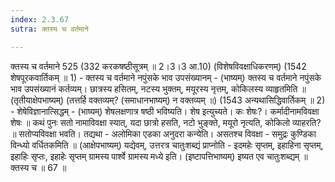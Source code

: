 ```yaml
---
index: 2.3.67
sutra: क्तस्य च वर्तमाने

---
```

 क्तस्य च वर्तमाने 525 (332 करकषष्ठीसूत्रम् ॥ 2।3।3 आ.10) (विशेषविवक्षाधिकरणम्) (1542 शेषपूरकवार्तिकम् ॥ 1) - क्तस्य च वर्तमाने नपुंसके भाव उपसंख्यानम् - (भाष्यम्) क्तस्य च वर्तमाने नपुंसके भाव उपसंख्यानं कर्तव्यम्। छात्रस्य हसितम्, नटस्य भुक्तम्, मयूरस्य नृत्तम्, कोकिलस्य व्याहृतमिति ॥ (तृतीयाक्षेपभाष्यम्) (तत्तर्हि वक्तव्यम्?      (समाधानभाष्यम्) न वक्तव्यम् ॥) (1543 अन्यथासिद्धिवार्तिकम् ॥ 2) - शेषेविज्ञानात्सिद्धम् - (भाष्यम्) शेषलक्षणात्र षष्ठी भविष्यति। शेष इत्युच्यते। कः शेषः?। कर्मादीनामविवक्षा शेषः ॥ कथं पुनः सतो नामाविवक्षा स्यात्, यदा छात्रो हसति, नटो भुङ्क्ते, मयूरो नृत्यति, कोकिलो व्याहरति? ॥ सतोप्यविवक्षा भवति। तद्यथा - अलोमिका एडका अनुदरा कन्येति। असतश्च विवक्षा - समुद्रः कुण्डिका विन्ध्यो वर्धितकमिति ॥ (आक्षेपभाष्यम्) यद्येवम्, उत्तरत्र चातुःशब्द्यं प्राप्नोति - इदमहेः सृप्तम्, इहाहिना सृप्तम्, इहाहिः सृप्तः, इहाहेः सृप्तम् ग्रामस्य पार्श्वे ग्रामस्य मध्ये इति। (इष्टापत्तिभाष्यम्) इष्यत एव चातुःशब्द्यम् ॥ क्तस्य च ॥ 67 ॥ 